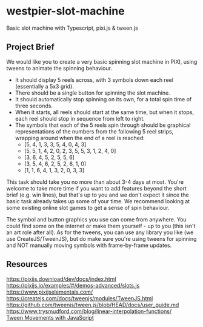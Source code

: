 # westpier-slot-machine

Basic slot machine with Typescript, pixi.js &amp; tween.js

## Project Brief

We would like you to create a very basic spinning slot machine in PIXI, using tweens to animate the spinning behaviour.

- It should display 5 reels across, with 3 symbols down each reel (essentially a 5x3 grid).
- There should be a single button for spinning the slot machine.
- It should automatically stop spinning on its own, for a total spin time of three seconds.
- When it starts, all reels should start at the same time, but when it stops, each reel should stop in sequence from left to right.
- The symbols that each of the 5 reels spin through should be graphical representations of the numbers from the following 5 reel strips, wrapping around when the end of a reel is reached:
  - [5, 4, 1, 3, 3, 5, 4, 0, 4, 3]
  - [5, 5, 1, 4, 2, 0, 2, 3, 5, 5, 3, 1, 2, 4, 0]
  - [3, 6, 4, 5, 2, 5, 5, 6]
  - [3, 5, 4, 6, 2, 5, 2, 6, 1, 0]
  - [1, 1, 6, 4, 1, 3, 2, 0, 3, 3]

This task should take you no more than about 3-4 days at most. You're welcome to take more time if you want to add features beyond the short brief (e.g. win lines), but that's up to you and we don't expect it since the basic task already takes up some of your time. We recommend looking at some existing online slot games to get a sense of spin behaviour.

The symbol and button graphics you use can come from anywhere. You could find some on the internet or make them yourself - up to you (this isn't an art role after all). As for the tweens, you can use any library you like (we use CreateJS/TweenJS), but do make sure you're using tweens for spinning and NOT manually moving symbols with frame-by-frame updates.

## Resources

https://pixijs.download/dev/docs/index.html  
https://pixijs.io/examples/#/demos-advanced/slots.js  
https://www.pixijselementals.com/  
https://createjs.com/docs/tweenjs/modules/TweenJS.html  
https://github.com/tweenjs/tween.js/blob/HEAD/docs/user_guide.md  
https://www.trysmudford.com/blog/linear-interpolation-functions/  
[Tween Movements with JavaScript](https://www.youtube.com/watch?v=YKb50865IG8)

